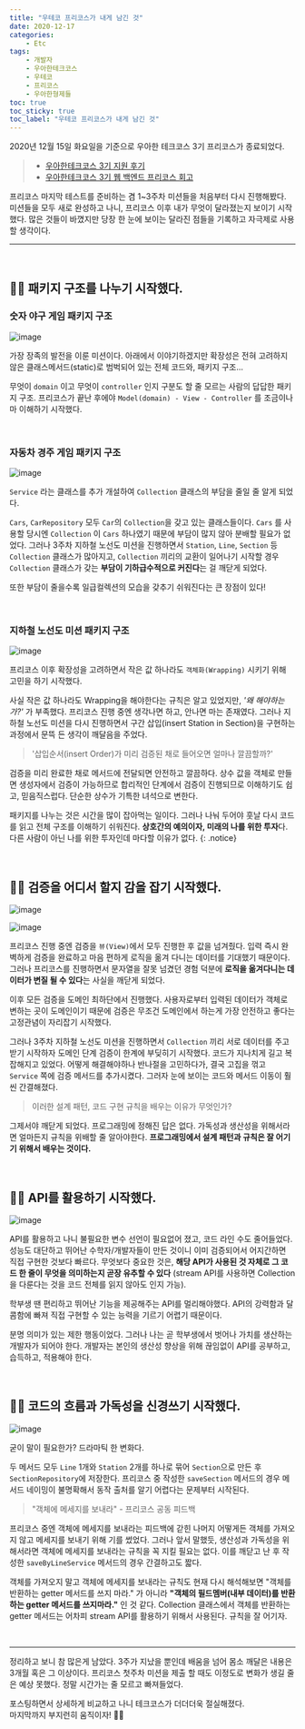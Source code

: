 ```yaml
---
title: "우테코 프리코스가 내게 남긴 것"
date: 2020-12-17
categories:
    - Etc
tags:
    - 개발자
    - 우아한테크코스
    - 우테코
    - 프리코스
    - 우아한형제들
toc: true
toc_sticky: true
toc_label: "우테코 프리코스가 내게 남긴 것"
---
```


2020년 12월 15일 화요일을 기준으로 우아한 테크코스 3기 프리코스가 종료되었다.  

> - [우아한테크코스 3기 지원 후기](https://hyeon9mak.github.io/etc/우아한테크코스3기-지원후기/)
> - [우아한테크코스 3기 웹 백엔드 프리코스 회고](https://hyeon9mak.github.io/etc/우아한테크코스-3기-웹-백엔드-프리코스-회고/)

프리코스 마지막 테스트를 준비하는 겸 1~3주차 미션들을 처음부터 다시 진행해봤다. 
미션들을 모두 새로 완성하고 나니, 프리코스 이후 내가 무엇이 달라졌는지 보이기 시작했다. 
많은 것들이 바꼈지만 당장 한 눈에 보이는 달라진 점들을 기록하고 자극제로 사용할 생각이다.

---

<br>

## 👨‍💻 패키지 구조를 나누기 시작했다.
### 숫자 야구 게임 패키지 구조
![image](https://user-images.githubusercontent.com/37354145/102468170-8a9fd480-4094-11eb-9771-a45383a2837a.png)

가장 장족의 발전을 이룬 미션이다. 아래에서 이야기하겠지만 확장성은 전혀 고려하지 않은 
클래스메서드(static)로 범벅되어 있는 전체 코드와, 패키지 구조...  
  
무엇이 `domain` 이고 무엇이 `controller` 인지 구분도 할 줄 모르는 사람의 답답한 패키지 구조. 
프리코스가 끝난 후에야 `Model(domain) - View - Controller` 를 조금이나마 이해하기 시작했다. 

<br>

### 자동차 경주 게임 패키지 구조
![image](https://user-images.githubusercontent.com/37354145/102468231-9c817780-4094-11eb-8ec5-eb7cd7bd0acc.png)

`Service` 라는 클래스를 추가 개설하여 `Collection` 클래스의 부담을 줄일 줄 알게 되었다.  
   
`Cars`, `CarRepository` 모두 `Car`의 `Collection`을 갖고 있는 클래스들이다. `Cars` 를 사용할 당시엔 
`Collection` 이 `Cars` 하나였기 때문에 부담이 많지 않아 분배할 필요가 없었다.
 그러나 3주차 지하철 노선도 미션을 진행하면서 `Station`, `Line`, `Section` 등 
 `Collection` 클래스가 많아지고, `Collection` 끼리의 교환이 일어나기 시작할 경우 
 `Collection` 클래스가 갖는 **부담이 기하급수적으로 커진다**는 걸 깨닫게 되었다.  
  
또한 부담이 줄을수록 일급컬렉션의 모습을 갖추기 쉬워진다는 큰 장점이 있다!

<br>

### 지하철 노선도 미션 패키지 구조

![image](https://user-images.githubusercontent.com/37354145/102468276-a73c0c80-4094-11eb-8344-fa54b537eecf.png)

프리코스 이후 확장성을 고려하면서 작은 값 하나라도 `객체화(Wrapping)` 시키기 위해 고민을 하기 시작했다.  
  
사실 작은 값 하나라도 Wrapping을 해야한다는 규칙은 알고 있었지만, *'왜 해야하는가?'* 가 부족했다. 
프리코스 진행 중엔 생각나면 하고, 안나면 마는 존재였다. 그러나 지하철 노선도 미션을 다시 진행하면서 
구간 삽입(insert Station in Section)을 구현하는 과정에서 문뜩 든 생각이 깨달음을 주었다.

> '삽입순서(insert Order)가 미리 검증된 채로 들어오면 얼마나 깔끔할까?' 

검증을 미리 완료한 채로 메서드에 전달되면 안전하고 깔끔하다. 상수 값을 객체로 만들면 생성자에서 검증이 가능하므로 
합리적인 단계에서 검증이 진행되므로 이해하기도 쉽고, 믿음직스럽다. 단순한 상수가 기특한 녀석으로 변한다.

패키지를 나누는 것은 시간을 많이 잡아먹는 일이다. 그러나 나눠 두어야 훗날 다시 코드를 읽고 전체 구조를 이해하기 쉬워진다. **상호간의 예의이자, 미래의 나를 위한 투자**다. 다른 사람이 아닌 나를 위한 투자인데 마다할 이유가 없다.
{: .notice}

<br>

## 👨‍💻 검증을 어디서 할지 감을 잡기 시작했다.
![image](https://user-images.githubusercontent.com/37354145/102468192-912e4c00-4094-11eb-9362-800cdf83c45f.png)

![image](https://user-images.githubusercontent.com/37354145/102468214-97242d00-4094-11eb-94ab-b7e0c1ab37b7.png)

프리코스 진행 중엔 검증을 `뷰(View)`에서 모두 진행한 후 값을 넘겨줬다. 입력 즉시 완벽하게 검증을 완료하고 
마음 편하게 로직을 옮겨 다니는 데이터를 기대했기 때문이다. 그러나 프리코스를 진행하면서 문자열을 잘못 넘겼던 경험 덕분에
**로직을 옮겨다니는 데이터가 변질 될 수 있다**는 사실을 깨닫게 되었다.  
  
이후 모든 검증을 도메인 최하단에서 진행했다. 사용자로부터 입력된 데이터가 객체로 변하는 곳이 도메인이기 때문에 
검증은 무조건 도메인에서 하는게 가장 안전하고 좋다는 고정관념이 자리잡기 시작했다.  
  
그러나 3주차 지하철 노선도 미션을 진행하면서 `Collection` 끼리 서로 데이터를 주고 받기 시작하자 
도메인 단계 검증이 한계에 부딪히기 시작했다. 코드가 지나치게 길고 복잡해지고 있었다. 어떻게 해결해야하나 반나절을 고민하다가, 
결국 고집을 꺾고 `Service` 쪽에 검증 메서드를 추가시켰다. 그러자 눈에 보이는 코드와 메서드 이동이 훨씬 간결해졌다. 
  
> 이러한 설계 패턴, 코드 구현 규칙을 배우는 이유가 무엇인가?

그제서야 깨닫게 되었다. 프로그래밍에 정해진 답은 없다. 가독성과 생산성을 위해서라면 얼마든지 규칙을 위배할 줄 알아야한다. 
**프로그래밍에서 설계 패턴과 규칙은 잘 어기기 위해서 배우는 것이다.**

<br>

## 👨‍💻 API를 활용하기 시작했다.
![image](https://user-images.githubusercontent.com/37354145/102468250-a1dec200-4094-11eb-8f23-8a86047df3b2.png)
  
API를 활용하고 나니 불필요한 변수 선언이 필요없어 졌고, 코드 라인 수도 줄어들었다. 
성능도 대단하고 뛰어난 수학자/개발자들이 만든 것이니 이미 검증되어서 어지간하면 직접 구현한 것보다 빠르다. 
무엇보다 중요한 것은, **해당 API가 사용된 것 자체로 그 코드 한 줄이 무엇을 의미하는지 곧장 유추할 수 있다**
(stream API를 사용하면 Collection을 다룬다는 것을 코드 전체를 읽지 않아도 인지 가능).

학부생 땐 편리하고 뛰어난 기능을 제공해주는 API를 멀리해야했다. 
API의 강력함과 달콤함에 빠져 직접 구현할 수 있는 능력을 기르기 어렵기 때문이다. 
  
분명 의미가 있는 제한 행동이었다. 그러나 나는 곧 학부생에서 벗어나 가치를 생산하는 개발자가 되어야 한다. 개발자는 본인의 생산성 향상을 위해 
끊임없이 API를 공부하고, 습득하고, 적용해야 한다.

<br>

## 👨‍💻 코드의 흐름과 가독성을 신경쓰기 시작했다.
![image](https://user-images.githubusercontent.com/37354145/102478268-bfb22400-40a0-11eb-9f93-2a091442a726.png)

굳이 말이 필요한가? 드라마틱 한 변화다.

두 메서드 모두 `Line` 1개와 `Station` 2개를 하나로 묶어 `Section`으로 만든 후 `SectionRepository`에 저장한다. 
프리코스 중 작성한 `saveSection` 메서드의 경우 메서드 네이밍이 불명확해서 동작 출처를 알기 어렵다는 문제부터 시작된다. 

> "객체에 메세지를 보내라" - 프리코스 공동 피드백

프리코스 중엔 객체에 메세지를 보내라는 피드백에 갇힌 나머지 어떻게든 객체를 가져오지 않고 메세지를 보내기 위해 기를 썼었다. 
그러나 앞서 말했듯, 생산성과 가독성을 위해서라면 객체에 메세지를 보내라는 규칙을 꼭 지킬 필요는 없다. 이를 깨닫고 난 후 작성한 
`saveByLineService` 메서드의 경우 간결하고도 짧다.  
  
객체를 가져오지 말고 객체에 메세지를 보내라는 규칙도 현재 다시 해석해보면 "객체를 반환하는 getter 메서드를 쓰지 마라." 가 아니라 
**"객체의 필드멤버(내부 데이터)를 반환하는 getter 메서드를 쓰지마라."** 인 것 같다. 
Collection 클래스에서 객체를 반환하는 getter 메서드는 어차피 stream API를 활용하기 위해서 사용된다. 
규칙을 잘 어기자.

<br>

---

정리하고 보니 참 많은게 남았다. 3주가 지났을 뿐인데 배움을 넘어 몸소 깨달은 내용은 3개월 혹은 그 이상이다. 
프리코스 첫주차 미션을 제출 할 때도 이정도로 변화가 생길 줄은 예상 못했다. 정말 시간가는 줄 모르고 빠져들었다.  
  
포스팅하면서 상세하게 비교하고 나니 테크코스가 더더더욱 절실해졌다.  
마지막까지 부지런히 움직이자! 🏃‍♂️

<br>
